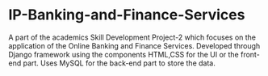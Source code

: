 # IP-Banking-and-Finance-Services
A part of the academics Skill Development Project-2 which focuses on the application of the Online Banking and Finance Services.
Developed through Django framework using the components HTML,CSS for the UI or the front-end part.
Uses MySQL for the back-end part to store the data.
